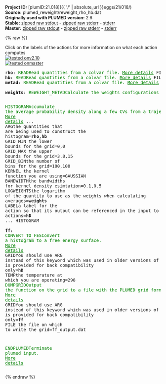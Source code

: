 **Project ID:** [plumID:21.018]({{ '/' | absolute_url }}eggs/21/018/)  
**Source:** plumed_reweight/reweight_rho_hb.dat  
**Originally used with PLUMED version:** 2.6  
**Stable:** [zipped raw stdout](reweight_rho_hb.dat.plumed.stdout.txt.zip) - [zipped raw stderr](reweight_rho_hb.dat.plumed.stderr.txt.zip) - [stderr](reweight_rho_hb.dat.plumed.stderr)  
**Master:** [zipped raw stdout](reweight_rho_hb.dat.plumed_master.stdout.txt.zip) - [zipped raw stderr](reweight_rho_hb.dat.plumed_master.stderr.txt.zip) - [stderr](reweight_rho_hb.dat.plumed_master.stderr)  

{% raw %}
<div class="plumedpreheader">
<div class="headerInfo" id="value_details_data/plumed_reweight/reweight_rho_hb.dat"> Click on the labels of the actions for more information on what each action computes </div>
<div class="containerBadge">
<div class="headerBadge"><a href="reweight_rho_hb.dat.plumed.stderr"><img src="https://img.shields.io/badge/v2.10-passing-green.svg" alt="tested onv2.10" /></a></div>
<div class="headerBadge"><a href="reweight_rho_hb.dat.plumed_master.stderr"><img src="https://img.shields.io/badge/master-failed-red.svg" alt="tested onmaster" /></a></div>
</div>
</div>
<pre class="plumedlisting">
<b name="data/plumed_reweight/reweight_rho_hb.datrho" onclick='showPath("data/plumed_reweight/reweight_rho_hb.dat","data/plumed_reweight/reweight_rho_hb.datrho","data/plumed_reweight/reweight_rho_hb.datrho","brown")'>rho</b>: <span class="plumedtooltip" style="color:green">READ<span class="right">Read quantities from a colvar file. <a href="https://www.plumed.org/doc-master/user-doc/html/READ" style="color:green">More details</a><i></i></span></span> <span class="plumedtooltip">FILE<span class="right">the name of the file from which to read these quantities<i></i></span></span>=../test_data/rtp_coord.dat <span class="plumedtooltip">VALUES<span class="right">the values to read from the file<i></i></span></span>=rho <span class="plumedtooltip">IGNORE_FORCES<span class="right"> use this flag if the forces added by any bias can be safely ignored<i></i></span></span> <span class="plumedtooltip">IGNORE_TIME<span class="right"> ignore the time in the colvar file<i></i></span></span>
<span style="display:none;" id="data/plumed_reweight/reweight_rho_hb.datrho">The READ action with label <b>rho</b> calculates the following quantities:<table  align="center" frame="void" width="95%" cellpadding="5%"><tr><td width="5%"><b> Quantity </b>  </td><td><b> Description </b> </td></tr><tr><td width="5%">rho..#!custom</td><td>the names of the output components for this action depend on the actions input file see the example inputs below for details</td></tr></table></span><b name="data/plumed_reweight/reweight_rho_hb.dathb" onclick='showPath("data/plumed_reweight/reweight_rho_hb.dat","data/plumed_reweight/reweight_rho_hb.dathb","data/plumed_reweight/reweight_rho_hb.dathb","brown")'>hb</b>: <span class="plumedtooltip" style="color:green">READ<span class="right">Read quantities from a colvar file. <a href="https://www.plumed.org/doc-master/user-doc/html/READ" style="color:green">More details</a><i></i></span></span> <span class="plumedtooltip">FILE<span class="right">the name of the file from which to read these quantities<i></i></span></span>=../test_data/HB.dat <span class="plumedtooltip">VALUES<span class="right">the values to read from the file<i></i></span></span>=hb <span class="plumedtooltip">IGNORE_FORCES<span class="right"> use this flag if the forces added by any bias can be safely ignored<i></i></span></span> <span class="plumedtooltip">IGNORE_TIME<span class="right"> ignore the time in the colvar file<i></i></span></span>
<span style="display:none;" id="data/plumed_reweight/reweight_rho_hb.dathb">The READ action with label <b>hb</b> calculates the following quantities:<table  align="center" frame="void" width="95%" cellpadding="5%"><tr><td width="5%"><b> Quantity </b>  </td><td><b> Description </b> </td></tr><tr><td width="5%">hb..#!custom</td><td>the names of the output components for this action depend on the actions input file see the example inputs below for details</td></tr></table></span><b name="data/plumed_reweight/reweight_rho_hb.datmetad" onclick='showPath("data/plumed_reweight/reweight_rho_hb.dat","data/plumed_reweight/reweight_rho_hb.datmetad","data/plumed_reweight/reweight_rho_hb.datmetad","brown")'>metad</b>: <span class="plumedtooltip" style="color:green">READ<span class="right">Read quantities from a colvar file. <a href="https://www.plumed.org/doc-master/user-doc/html/READ" style="color:green">More details</a><i></i></span></span> <span class="plumedtooltip">FILE<span class="right">the name of the file from which to read these quantities<i></i></span></span>=../test_data/metad_data.dat <span class="plumedtooltip">VALUES<span class="right">the values to read from the file<i></i></span></span>=metad.* <span class="plumedtooltip">IGNORE_FORCES<span class="right"> use this flag if the forces added by any bias can be safely ignored<i></i></span></span> <span class="plumedtooltip">IGNORE_TIME<span class="right"> ignore the time in the colvar file<i></i></span></span>
<br/><span style="display:none;" id="data/plumed_reweight/reweight_rho_hb.datmetad">The READ action with label <b>metad</b> calculates the following quantities:<table  align="center" frame="void" width="95%" cellpadding="5%"><tr><td width="5%"><b> Quantity </b>  </td><td><b> Description </b> </td></tr><tr><td width="5%">metad..#!custom</td><td>the names of the output components for this action depend on the actions input file see the example inputs below for details</td></tr></table></span><b name="data/plumed_reweight/reweight_rho_hb.datweights" onclick='showPath("data/plumed_reweight/reweight_rho_hb.dat","data/plumed_reweight/reweight_rho_hb.datweights","data/plumed_reweight/reweight_rho_hb.datweights","brown")'>weights</b>: <span class="plumedtooltip" style="color:green">REWEIGHT_METAD<span class="right">Calculate the weights configurations should contribute to the histogram in a simulation in which a metadynamics bias acts upon the system. <a href="https://www.plumed.org/doc-master/user-doc/html/REWEIGHT_METAD" style="color:green">More details</a><i></i></span></span> <span class="plumedtooltip">TEMP<span class="right">the system temperature<i></i></span></span>=298 <span class="plumedtooltip">ARG<span class="right"> the biases that must be taken into account when reweighting<i></i></span></span>=<b name="data/plumed_reweight/reweight_rho_hb.datmetad">metad.rbias</b>

<span style="display:none;" id="data/plumed_reweight/reweight_rho_hb.datweights">The REWEIGHT_METAD action with label <b>weights</b> calculates the following quantities:<table  align="center" frame="void" width="95%" cellpadding="5%"><tr><td width="5%"><b> Quantity </b>  </td><td><b> Description </b> </td></tr><tr><td width="5%">weights.value</td><td>the weight to use for this frame to negate the effect the metadynamics bias</td></tr></table></span><span class="plumedtooltip" style="color:green">HISTOGRAM<span class="right">Accumulate the average probability density along a few CVs from a trajectory. <a href="https://www.plumed.org/doc-master/user-doc/html/HISTOGRAM" style="color:green">More details</a><i></i></span></span> ...
  <span class="plumedtooltip">ARG<span class="right">the quantities that are being used to construct the histogram<i></i></span></span>=<b name="data/plumed_reweight/reweight_rho_hb.datrho">rho</b>,<b name="data/plumed_reweight/reweight_rho_hb.dathb">hb</b>
  <span class="plumedtooltip">GRID_MIN<span class="right"> the lower bounds for the grid<i></i></span></span>=0,0
  <span class="plumedtooltip">GRID_MAX<span class="right"> the upper bounds for the grid<i></i></span></span>=3.8,15
  <span class="plumedtooltip">GRID_BIN<span class="right">the number of bins for the grid<i></i></span></span>=100,100
  <span class="plumedtooltip">KERNEL<span class="right"> the kernel function you are using<i></i></span></span>=GAUSSIAN
  <span class="plumedtooltip">BANDWIDTH<span class="right">the bandwidths for kernel density esimtation<i></i></span></span>=0.1,0.5
  <span class="plumedtooltip">LOGWEIGHTS<span class="right">the logarithm of the quantity to use as the weights when calculating averages<i></i></span></span>=<b name="data/plumed_reweight/reweight_rho_hb.datweights">weights</b>
  <span class="plumedtooltip">LABEL<span class="right">a label for the action so that its output can be referenced in the input to other actions<i></i></span></span>=<b name="data/plumed_reweight/reweight_rho_hb.dathD" onclick='showPath("data/plumed_reweight/reweight_rho_hb.dat","data/plumed_reweight/reweight_rho_hb.dathD","data/plumed_reweight/reweight_rho_hb.dathD","brown")'>hD</b>
... HISTOGRAM
<br/><span style="display:none;" id="data/plumed_reweight/reweight_rho_hb.dathD">The HISTOGRAM action with label <b>hD</b> calculates the following quantities:<table  align="center" frame="void" width="95%" cellpadding="5%"><tr><td width="5%"><b> Quantity </b>  </td><td><b> Description </b> </td></tr><tr><td width="5%">hD.value</td><td>the estimate of the histogram as a function of the argument that was obtained</td></tr></table></span><b name="data/plumed_reweight/reweight_rho_hb.datff" onclick='showPath("data/plumed_reweight/reweight_rho_hb.dat","data/plumed_reweight/reweight_rho_hb.datff","data/plumed_reweight/reweight_rho_hb.datff","brown")'>ff</b>: <span class="plumedtooltip" style="color:green">CONVERT_TO_FES<span class="right">Convert a histogram to a free energy surface. <a href="https://www.plumed.org/doc-master/user-doc/html/CONVERT_TO_FES" style="color:green">More details</a><i></i></span></span> <span class="plumedtooltip">GRID<span class="right">You should use ARG instead of this keyword which was used in older versions of PLUMED and is provided for back compatibility only<i></i></span></span>=<b name="data/plumed_reweight/reweight_rho_hb.dathD">hD</b> <span class="plumedtooltip">TEMP<span class="right">the temperature at which you are operating<i></i></span></span>=298
<span style="display:none;" id="data/plumed_reweight/reweight_rho_hb.datff">The CONVERT_TO_FES action with label <b>ff</b> calculates the following quantities:<table  align="center" frame="void" width="95%" cellpadding="5%"><tr><td width="5%"><b> Quantity </b>  </td><td><b> Description </b> </td></tr><tr><td width="5%">ff.value</td><td>the free energy surface</td></tr></table></span><span class="plumedtooltip" style="color:green">DUMPGRID<span class="right">Output the function on the grid to a file with the PLUMED grid format. <a href="https://www.plumed.org/doc-master/user-doc/html/DUMPGRID" style="color:green">More details</a><i></i></span></span> <span class="plumedtooltip">GRID<span class="right">You should use ARG instead of this keyword which was used in older versions of PLUMED and is provided for back compatibility only<i></i></span></span>=<b name="data/plumed_reweight/reweight_rho_hb.datff">ff</b> <span class="plumedtooltip">FILE<span class="right"> the file on which to write the grid<i></i></span></span>=ff_output.dat


<span style="display:none;" id="data/plumed_reweight/reweight_rho_hb.dat">The DUMPGRID action with label <b></b> calculates something</span><span class="plumedtooltip" style="color:green">ENDPLUMED<span class="right">Terminate plumed input. <a href="https://www.plumed.org/doc-master/user-doc/html/ENDPLUMED" style="color:green">More details</a><i></i></span></span><span style="color:blue" class="comment">
</span></pre>
{% endraw %}
